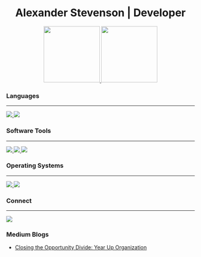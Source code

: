 <h1 align="center">
  Alexander Stevenson | Developer
</h1>

<p align="center">
  <a href="https://github.com/anuraghazra/github-readme-stats">
    <img src="https://github-readme-stats.vercel.app/api?username=astevenson180&show_icons=true&theme=cobalt" height="150em"/>
  </a>
  <a href="https://github.com/anuraghazra/github-readme-stats">
    <img src="https://github-readme-stats.vercel.app/api/top-langs/?username=astevenson180&layout=compact&langs_count=10&theme=cobalt" height="150em"/>
  </a>
</p>


### Languages
<hr>
<a href="https://www.python.org/">
  <img src="https://img.shields.io/badge/Python-3776AB?style=for-the-badge&logo=python&logoColor=white"/>
</a>
<a href="https://developer.mozilla.org/en-US/docs/Glossary/HTML5">
  <img src="https://img.shields.io/badge/HTML5-E34F26?style=for-the-badge&logo=html5&logoColor=white"/>
</a>

### Software Tools
<hr>
<a href="https://www.jetbrains.com/pycharm/download/#section=windows">
  <img src="https://img.shields.io/badge/PyCharm-000000.svg?&style=for-the-badge&logo=PyCharm&logoColor=white"/>
</a>
<a href="https://www.splunk.com/">
  <img src="https://img.shields.io/badge/-Splunk-000?style=for-the-badge&logo=Splunk&logoColor=66A637"/>
</a>
<a href="https://www.atlassian.com/software/jira">
  <img src="https://img.shields.io/badge/Jira-0052CC?style=for-the-badge&logo=Jira&logoColor=white"/>
</a>

### Operating Systems
<hr>
<a href="https://www.microsoft.com/en-us/windows">
  <img src="https://img.shields.io/badge/Windows-0078D6?style=for-the-badge&logo=windows&logoColor=white"/>
</a>
<a href="https://ubuntu.com/">
  <img src="https://img.shields.io/badge/Ubuntu-E95420?style=for-the-badge&logo=ubuntu&logoColor=white"/>
</a>

### Connect
<hr>
<a href="https://linkedin.com/in/astevenson180">
  <img src="https://img.shields.io/badge/linkedin-%230077B5.svg?&style=for-the-badge&logo=linkedin&logoColor=white"/>
</a>

### Medium Blogs
<!-- BLOG-POST-LIST:START -->
- [Closing the Opportunity Divide: Year Up Organization](https://medium.com/year-up/closing-the-opportunity-divide-year-up-organization-bf9bd1dceb96?source=rss-bbd14a0169ab------2)
<!-- BLOG-POST-LIST:END -->
